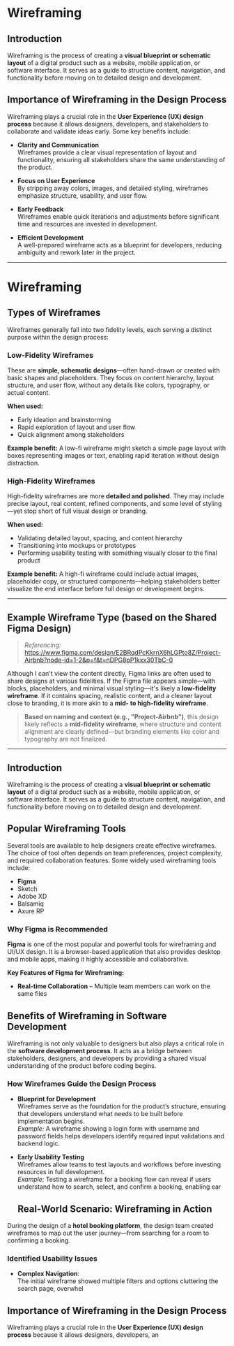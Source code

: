 # Wireframing

## Introduction
Wireframing is the process of creating a **visual blueprint or schematic layout** of a digital product such as a website, mobile application, or software interface. It serves as a guide to structure content, navigation, and functionality before moving on to detailed design and development.

## Importance of Wireframing in the Design Process
Wireframing plays a crucial role in the **User Experience (UX) design process** because it allows designers, developers, and stakeholders to collaborate and validate ideas early. Some key benefits include:

- **Clarity and Communication**  
  Wireframes provide a clear visual representation of layout and functionality, ensuring all stakeholders share the same understanding of the product.

- **Focus on User Experience**  
  By stripping away colors, images, and detailed styling, wireframes emphasize structure, usability, and user flow.

- **Early Feedback**  
  Wireframes enable quick iterations and adjustments before significant time and resources are invested in development.

- **Efficient Development**  
  A well-prepared wireframe acts as a blueprint for developers, reducing ambiguity and rework later in the project.

---
# Wireframing
## Types of Wireframes

Wireframes generally fall into two fidelity levels, each serving a distinct purpose within the design process:

### Low-Fidelity Wireframes
These are **simple, schematic designs**—often hand-drawn or created with basic shapes and placeholders. They focus on content hierarchy, layout structure, and user flow, without any details like colors, typography, or actual content.

**When used:**  
- Early ideation and brainstorming  
- Rapid exploration of layout and user flow  
- Quick alignment among stakeholders

**Example benefit:** A low-fi wireframe might sketch a simple page layout with boxes representing images or text, enabling rapid iteration without design distraction.

### High-Fidelity Wireframes
High-fidelity wireframes are more **detailed and polished**. They may include precise layout, real content, refined components, and some level of styling—yet stop short of full visual design or branding.

**When used:**  
- Validating detailed layout, spacing, and content hierarchy  
- Transitioning into mockups or prototypes  
- Performing usability testing with something visually closer to the final product

**Example benefit:** A high-fi wireframe could include actual images, placeholder copy, or structured components—helping stakeholders better visualize the end interface before full design or development begins.

---

## Example Wireframe Type (based on the Shared Figma Design)

> *Referencing:* https://www.figma.com/design/E2BRqdPcKkrnX6hLGPto8Z/Project-Airbnb?node-id=1-2&p=f&t=nDPG8pP1kxx30TbC-0

Although I can't view the content directly, Figma links are often used to share designs at various fidelities. If the Figma file appears simple—with blocks, placeholders, and minimal visual styling—it's likely a **low-fidelity wireframe**. If it contains spacing, realistic content, and a cleaner layout close to branding, it is more akin to a **mid- to high-fidelity wireframe**.

> **Based on naming and context (e.g., "Project-Airbnb")**, this design likely reflects a **mid-fidelity wireframe**, where structure and content alignment are clearly defined—but branding elements like color and typography are not finalized.

---



## Introduction
Wireframing is the process of creating a **visual blueprint or schematic layout** of a digital product such as a website, mobile application, or software interface. It serves as a guide to structure content, navigation, and functionality before moving on to detailed design and development.

## Popular Wireframing Tools

Several tools are available to help designers create effective wireframes. The choice of tool often depends on team preferences, project complexity, and required collaboration features. Some widely used wireframing tools include:

- **Figma**  
- Sketch  
- Adobe XD  
- Balsamiq  
- Axure RP  

### Why Figma is Recommended
**Figma** is one of the most popular and powerful tools for wireframing and UI/UX design. It is a browser-based application that also provides desktop and mobile apps, making it highly accessible and collaborative.  

**Key Features of Figma for Wireframing:**
- **Real-time Collaboration** – Multiple team members can work on the same files

## Benefits of Wireframing in Software Development

Wireframing is not only valuable to designers but also plays a critical role in the **software development process**. It acts as a bridge between stakeholders, designers, and developers by providing a shared visual understanding of the product before coding begins.  

### How Wireframes Guide the Design Process
- **Blueprint for Development**  
  Wireframes serve as the foundation for the product’s structure, ensuring that developers understand what needs to be built before implementation begins.  
  *Example:* A wireframe showing a login form with username and password fields helps developers identify required input validations and backend logic.

- **Early Usability Testing**  
  Wireframes allow teams to test layouts and workflows before investing resources in full development.  
  *Example:* Testing a wireframe for a booking flow can reveal if users understand how to search, select, and confirm a booking, enabling ear

  ## Real-World Scenario: Wireframing in Action

During the design of a **hotel booking platform**, the design team created wireframes to map out the user journey—from searching for a room to confirming a booking.  

### Identified Usability Issues
- **Complex Navigation**:  
  The initial wireframe showed multiple filters and options cluttering the search page, overwhel




## Importance of Wireframing in the Design Process
Wireframing plays a crucial role in the **User Experience (UX) design process** because it allows designers, developers, an
